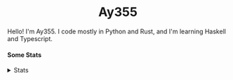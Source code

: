 <h1 align="center"><b>Ay355</b></h1>


Hello! I'm Ay355. I code mostly in Python and Rust, and I'm learning Haskell and Typescript.


#### Some Stats


<details>
<summary>Stats</summary>
<br>
 
<a href="https://github.com/Ay-355">
 <img align="center" src="https://github-readme-stats.vercel.app/api?username=Ay-355&theme=tokyonight&show_icons=true&count_private=true&hide_border=true" />
</a><a href="https://github.com/Ay-355">
  <img align="center" src="https://github-readme-stats.vercel.app/api/top-langs/?username=Ay-355&hide=toml,yaml,cmake&layout=compact&langs_count=8&theme=tokyonight&hide_border=true" />
</a>

 
&nbsp; <!-- Space character to put some space between the different stat types. -->

 
<!--START_SECTION:waka-->
**🐱 My GitHub Data** 

> 🏆 61 Contributions in the Year 2022
 > 
> 📦 1.3 kB Used in GitHub's Storage 
 > 
> 🚫 Not Opted to Hire
 > 
> 📜 11 Public Repositories 
 > 
> 🔑 3 Private Repositories  
 > 
**I'm a Night 🦉** 

```text
🌞 Morning    27 commits     ██░░░░░░░░░░░░░░░░░░░░░░░   8.28% 
🌆 Daytime    129 commits    ██████████░░░░░░░░░░░░░░░   39.57% 
🌃 Evening    162 commits    ████████████░░░░░░░░░░░░░   49.69% 
🌙 Night      8 commits      ░░░░░░░░░░░░░░░░░░░░░░░░░   2.45%

```
📅 **I'm Most Productive on Monday** 

```text
Monday       57 commits     ████░░░░░░░░░░░░░░░░░░░░░   17.48% 
Tuesday      48 commits     ███░░░░░░░░░░░░░░░░░░░░░░   14.72% 
Wednesday    42 commits     ███░░░░░░░░░░░░░░░░░░░░░░   12.88% 
Thursday     48 commits     ███░░░░░░░░░░░░░░░░░░░░░░   14.72% 
Friday       48 commits     ███░░░░░░░░░░░░░░░░░░░░░░   14.72% 
Saturday     49 commits     ███░░░░░░░░░░░░░░░░░░░░░░   15.03% 
Sunday       34 commits     ██░░░░░░░░░░░░░░░░░░░░░░░   10.43%

```


📊 **This Week I Spent My Time On** 

```text
💬 Programming Languages: 
Markdown                 42 mins             ███████████████████░░░░░░   76.29% 
Python                   11 mins             █████░░░░░░░░░░░░░░░░░░░░   20.58% 
JSON                     1 min               ░░░░░░░░░░░░░░░░░░░░░░░░░   3.13%

🔥 Editors: 
Neovim                   53 mins             ████████████████████████░   96.87% 
Notepad++                1 min               ░░░░░░░░░░░░░░░░░░░░░░░░░   3.13%

🐱‍💻 Projects: 
Unknown Project          44 mins             ███████████████████░░░░░░   79.42% 
schoolwork               11 mins             █████░░░░░░░░░░░░░░░░░░░░   20.58%

💻 Operating System: 
Windows                  55 mins             █████████████████████████   100.0%

```

**I Mostly Code in Python** 

```text
Python                   8 repos             ██████████████████░░░░░░░   72.73% 
HTML                     1 repo              ██░░░░░░░░░░░░░░░░░░░░░░░   9.09% 
C++                      1 repo              ██░░░░░░░░░░░░░░░░░░░░░░░   9.09% 
Rust                     1 repo              ██░░░░░░░░░░░░░░░░░░░░░░░   9.09%

```



 Last Updated on 28/04/2022 13:11:40 UTC
<!--END_SECTION:waka-->
</details>
